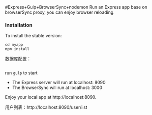 #Express+Gulp+BrowserSync+nodemon
Run an Express app base on browserSync proxy, you can enjoy browser reloading.

### Installation

To install the stable version:

```
cd myapp
npm install

```
数据库配置：
```
```
run `gulp` to start

  * The Express server will run at localhost: 8090
  * The BrowserSync will run at localhost: 3000

Enjoy your local app at http://localhost:8090.

用户列表：http://localhost:8090/user/list



 
 
 

